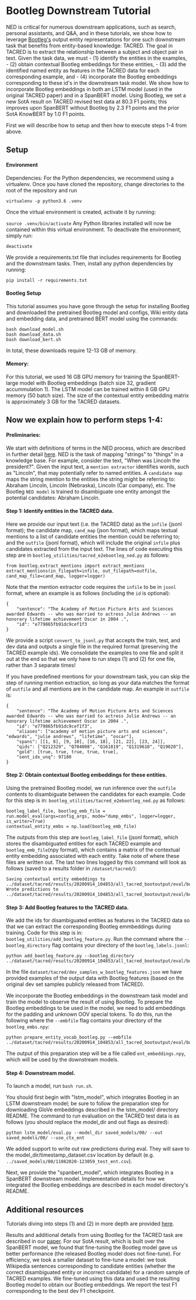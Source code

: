 # Bootleg Downstream Tutorial
NED is critical for numerous downstream applications, such as search, personal assistants, and Q&A, and in these tutorials, we show how to leverage [Bootleg's](https://github.com/HazyResearch/bootleg) output entity representations for one such downstream task that benefits from entity-based knowledge: TACRED. The goal in TACRED is to extract the relationship between a subject and object pair in text. Given the task data, we must
    - (1) identify the entities in the examples,
    - (2) obtain contextual Bootleg embeddings for these entities,
    - (3) add the identified named entity as features in the TACRED data for each corresponding example, and
    - (4) incorporate the Bootleg embeddings corresponding to these id's in the downstream task model.
We show how to incorporate Bootleg embeddings in both an LSTM model (used in the original TACRED paper) and in a SpanBERT model. Using Bootleg, we set a new SotA result on TACRED revised test data at 80.3 F1 points; this improves upon SpanBERT without Bootleg by 2.3 F1 points and the prior SotA KnowBERT by 1.0 F1 points. 

First we will describe how to setup and then how to execute steps 1-4 from above.

## Setup

#### Environment
Dependencies: For the Python dependencies, we recommend using a virtualenv. Once you have cloned the repository, change directories to the root of the repository and run

```virtualenv -p python3.6 .venv```

Once the virtual environment is created, activate it by running:

```source .venv/bin/activate```
Any Python libraries installed will now be contained within this virtual environment. To deactivate the environment, simply run:

```deactivate```

We provide a requirements.txt file that includes requirements for Bootleg and the downstream tasks. Then, install any python dependencies by running:

```pip install -r requirements.txt```


#### Bootleg Setup
This tutorial assumes you have gone through the setup for installing Bootleg and downloaded the pretrained Bootleg model and configs, Wiki entity data and embedding data, and pretrained BERT model using the commands: 

```
bash download_model.sh
bash download_data.sh
bash download_bert.sh
```

In total, these downloads require 12-13 GB of memory. 

#### Memory: 
For this tutorial, we used 16 GB GPU memory for training the SpanBERT-large model with Bootleg embeddings (batch size 32, gradient accummulation 1). The LSTM model can be trained within 8 GB GPU memory (50 batch size). The size of the contextual entity embedding matrix is approximately 3 GB for the TACRED datasets. 


## Now we explain how to perform steps 1-4:
#### Preliminaries: 
We start with definitions of terms in the NED process, which are described in further detail [here](https://github.com/HazyResearch/bootleg/blob/master/tutorials/basic_training_tutorial.md). NED is the task of mapping "strings" to "things" in a knowledge base. For example, consider the text, "When was Lincoln the president?". Given the input text, a `mention extractor` identifies words, such as "Lincoln", that may potentially refer to named entities. A `candidate map` maps the string mention to the entities the string might be referring to: Abraham Lincoln, Lincoln (Nebraska), Lincoln (Car company), etc. The Bootleg `NED model` is trained to disambiguate one entity amongst the potential candidates: Abraham Lincoln.


#### Step 1: Identify entities in the TACRED data. 
Here we provide our input text (i.e. the TACRED data) as the `infile` (jsonl format); the candidate map, `cand_map` (json format), which maps textual mentions to a list of candidate entities the mention could be referring to; and the `outfile` (jsonl format), which will include the original `infile` plus candidates extracted from the input text. The lines of code executing this step are in  `bootleg_utilities/tacred_e2ebootleg_ned.py` as follows:

```
from bootleg.extract_mentions import extract_mentions 
extract_mentions(in_filepath=infile, out_filepath=outfile, cand_map_file=cand_map, logger=logger)
```  

Note that the mention extractor code requires the `infile` to be in `jsonl` format, where an example is as follows (including the `id` is optional):

```
{
    "sentence": "The Academy of Motion Picture Arts and Sciences awarded Edwards -- who was married to actress Julie Andrews -- an honorary lifetime achievement Oscar in 2004 .",
    "id": "e779865fb91dc9cef1f3
}
```


We provide a script `convert_to_jsonl.py` that accepts the train, test, and dev data and outputs a single file in the required format (preserving the TACRED example ids). We consolidate the examples to one file and split it out at the end so that we only have to run steps (1) and (2) for one file, rather than 3 separate times!

If you have predefined mentions for your downstream task, you can skip the step of running mention extraction, so long as your data matches the format of `outfile` and all mentions are in the candidate map. An example in `outfile` is:

```
{
    "sentence": "The Academy of Motion Picture Arts and Sciences awarded Edwards -- who was married to actress Julie Andrews -- an honorary lifetime achievement Oscar in 2004 .",
    "id": "e779865fb91dc9cef1f3",
    "aliases": ["academy of motion picture arts and sciences", "edwards", "julie andrews", "lifetime", "oscar"],
    "spans": [[1, 8], [9, 10], [16, 18], [21, 22], [23, 24]],
    "qids": ["Q212329", "Q704008", "Q161819", "Q1319610", "Q19020"],
    "gold": [true, true, true, true, true],
    "sent_idx_unq": 97180
}
```

#### Step 2: Obtain contextual Bootleg embeddings for these entities. 
Using the pretrained Bootleg model, we run inference over the `outfile` contents to disambiguate between the candidates for each example. Code for this step is in: `bootleg_utilities/tacred_e2ebootleg_ned.py` as follows:

```
bootleg_label_file, bootleg_emb_file = run.model_eval(args=config_args, mode="dump_embs", logger=logger, is_writer=True)
contextual_entity_embs = np.load(bootleg_emb_file)
```

The outputs from this step are `bootleg_label_file` (jsonl format), which stores the disambiguated entities for each TACRED example and `bootleg_emb_file`(npy format), which contains a matrix of the contextual entity embedding associated with each entity. Take note of where these files are written out. The last two lines logged by this command will look as follows (saved to a results folder in `/dataset/tacred/`):

```
Saving contextual entity embeddings to ../dataset/tacred/results/20200914_104853/all_tacred_bootoutput/eval/bootleg_model/bootleg_embs.npy
Wrote predictions to ../dataset/tacred/results/20200914_104853/all_tacred_bootoutput/eval/bootleg_model/bootleg_labels.jsonl
```

#### Step 3: Add Bootleg features to the TACRED data. 
We add the ids for disambiguated entities as features in the TACRED data so that we can extract the corresponding Bootleg emmbeddings during training. Code for this step is in: `bootleg_utilities/add_bootleg_feature.py`. Run the command where the `--bootleg_directory` flag contains your directory of the `bootleg_labels.jsonl`:

```
python add_bootleg_feature.py --bootleg_directory ../dataset/tacred/results/20200914_104853/all_tacred_bootoutput/eval/bootleg_model/
```

In the file `dataset/tacred/dev_samples_w_bootleg_features.json` we have provided examples of the output data with Bootleg features (based on the original dev set samples publicly released from TACRED). 

We incorporate the Bootleg embeddings in the downstream task model and train the model to observe the result of using Bootleg. To prepare the Bootleg embeddings to be used in the model, we need to add embeddings for the padding and unknown OOV special tokens. To do this, run the following where the `--embfile` flag contains your directory of the `bootleg_embs.npy`:

```
python prepare_entity_vocab_bootleg.py --embfile ../dataset/tacred/results/20200914_104853/all_tacred_bootoutput/eval/bootleg_model/bootleg_embs.npy
```

The output of this preparation step will be a file called `ent_embeddings.npy`, which will be used by the downstream models.

#### Step 4: Downstream model.
To launch a model, run `bash run.sh`. 

You should first begin with "lstm_model", which integrates Bootleg in an LSTM downstream model; be sure to follow the preparation step for downloading GloVe embeddings described in the lstm_model/ directory README. The command to run evaluation on the TACRED test data is as follows (you should replace the model_dir and out flags as desired):

```
python lstm_model/eval.py --model_dir saved_models/00/ --out saved_models/00/ --use_ctx_ent
```

We added support to write out raw predictions during eval. They will save to the model_dir/timestamp_dataset.csv location by default (e.g. `../saved_models/00/11082020-123059_test_ent.csv`).

Next, we provide the "spanbert_model", which integrates Bootleg in a SpanBERT downstream model. Implementation details for how we integrated the Bootleg embeddings are described in each model directory's README. 


## Additional resources
Tutorials diving into steps (1) and (2) in more depth are provided [here](https://github.com/HazyResearch/bootleg/tree/master/tutorials). 

Results and additional details from using Bootleg for the TACRED task are described in our [paper](https://arxiv.org/abs/2010.10363). For our SotA result, which is built over the SpanBERT model, we found that fine-tuning the Bootleg model gave us better performance (the released Bootleg model does not fine-tune). For efficiency, we took a smaller dataset to fine-tune a model: we took Wikipedia sentences corresponding to candidate entities (whether the correct disambiguated entity or incorrect candidate) for a random sample of TACRED examples. We fine-tuned using this data and used the resulting Bootleg model to obtain our Bootleg embeddings. We report the test F1 corresponding to the best dev F1 checkpoint. 


